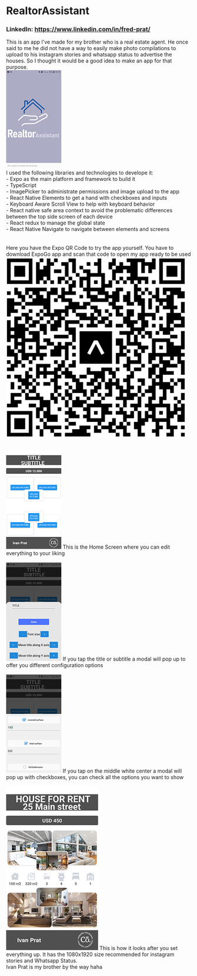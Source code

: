 # RealtorAssistant
### LinkedIn: https://www.linkedin.com/in/fred-prat/

This is an app I've made for my brother who is a real estate agent. He once said to me he did not have a way to easily make photo compilations to upload to his instagram
stories and whatsapp status to advertise the houses. So I thought it would be a good idea to make an app for that purpose.
<br>
  ![startingLogo](appPictures/startingPicture.jpg)
<br>
  I used the following libraries and technologies to develope it: <br>
    - Expo as the main platform and framework to build it <br>
    - TypeScript <br>
    - ImagePicker to administrate permissions and image upload to the app <br>
    - React Native Elements to get a hand with checkboxes and inputs <br>
    - Keyboard Aware Scroll View to help with keyboard behavior <br> 
    - React native safe area context to avoid the problematic differences between the top side screen of each device <br> 
    - React redux to manage the global state <br>
    - React Native Navigate to navigate between elements and screens <br>
    <br>
    <br>
    Here you have the Expo QR Code to try the app yourself. You have to download ExpoGo app and scan that code to open my app ready to be used<br>
    ![expoQR](appPictures/ExpoQR.jpg)
    <br>
    <br>
    
   ![overAll](appPictures/overAll.jpg) This is the Home Screen where you can edit everything to your liking <br>
   <br>
   ![titleModal](appPictures/titleModal.jpg) If you tap the title or subtitle a modal will pop up to offer you different configuration options <br>
   <br>
   ![houseFeature](appPictures/HouseFeatures.jpg) If you tap on the middle white center a modal will pop up with checkboxes, you can check all the options you
   want to show <br>
   <br>
   ![Finished](appPictures/Finished.jpg) This is how it looks after you set everything up. It has the 1080x1920 size recommended for instagram stories and Whatsapp Status. <br>
       Ivan Prat is my brother by the way haha
